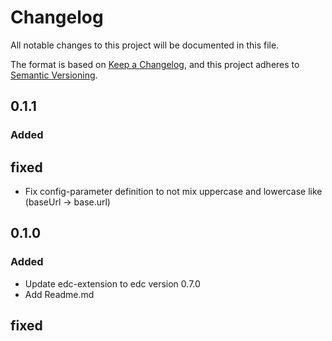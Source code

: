 # Changelog
All notable changes to this project will be documented in this file.

The format is based on [Keep a Changelog](https://keepachangelog.com/en/1.0.0/),
and this project adheres to [Semantic Versioning](https://semver.org/spec/v2.0.0.html).

## 0.1.1
### Added

## fixed
- Fix config-parameter definition to not mix uppercase and lowercase like (baseUrl -> base.url)

## 0.1.0
### Added
- Update edc-extension to edc version 0.7.0
- Add Readme.md

## fixed
